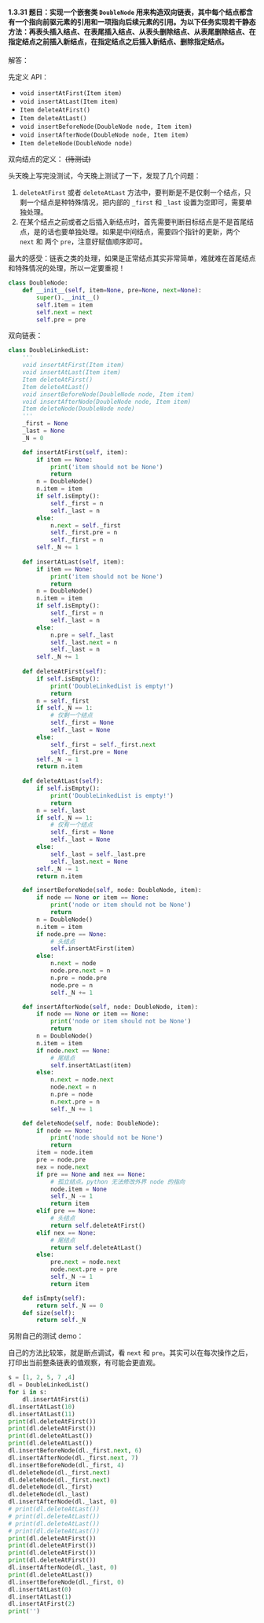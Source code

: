 #### 1.3.31 题目：实现一个嵌套类 `DoubleNode` 用来构造双向链表，其中每个结点都含有一个指向前驱元素的引用和一项指向后续元素的引用。为以下任务实现若干静态方法：再表头插入结点、在表尾插入结点、从表头删除结点、从表尾删除结点、在指定结点之前插入新结点，在指定结点之后插入新结点、删除指定结点。

解答：

先定义 API：

* `void insertAtFirst(Item item)`
* `void insertAtLast(Item item)`
* `Item deleteAtFirst()`
* `Item deleteAtLast()`
* `void insertBeforeNode(DoubleNode node, Item item)`
* `void insertAfterNode(DoubleNode node, Item item)`
* `Item deleteNode(DoubleNode node)`

双向结点的定义： ~~(待测试)~~

头天晚上写完没测试，今天晚上测试了一下，发现了几个问题：

1. `deleteAtFirst` 或者 `deleteAtLast` 方法中，要判断是不是仅剩一个结点，只剩一个结点是种特殊情况，把内部的 `_first` 和 `_last` 设置为空即可，需要单独处理。
2. 在某个结点之前或者之后插入新结点时，首先需要判断目标结点是不是首尾结点，是的话也要单独处理。如果是中间结点，需要四个指针的更新，两个 `next` 和 两个 `pre`，注意好赋值顺序即可。

最大的感受：链表之类的处理，如果是正常结点其实非常简单，难就难在首尾结点和特殊情况的处理，所以一定要重视！

``` python
class DoubleNode:
    def __init__(self, item=None, pre=None, next=None):
        super().__init__()
        self.item = item
        self.next = next
        self.pre = pre
```

双向链表：

``` python
class DoubleLinkedList:
    '''
    void insertAtFirst(Item item)
    void insertAtLast(Item item)
    Item deleteAtFirst()
    Item deleteAtLast()
    void insertBeforeNode(DoubleNode node, Item item)
    void insertAfterNode(DoubleNode node, Item item)
    Item deleteNode(DoubleNode node)
    '''
    _first = None
    _last = None
    _N = 0

    def insertAtFirst(self, item):
        if item == None:
            print('item should not be None')
            return
        n = DoubleNode()
        n.item = item
        if self.isEmpty():
            self._first = n
            self._last = n
        else:
            n.next = self._first
            self._first.pre = n
            self._first = n
        self._N += 1
    
    def insertAtLast(self, item):
        if item == None:
            print('item should not be None')
            return
        n = DoubleNode()
        n.item = item
        if self.isEmpty():
            self._first = n
            self._last = n
        else:
            n.pre = self._last
            self._last.next = n
            self._last = n
        self._N += 1
    
    def deleteAtFirst(self):
        if self.isEmpty():
            print('DoubleLinkedList is empty!')
            return
        n = self._first
        if self._N == 1:
            # 仅剩一个结点
            self._first = None
            self._last = None
        else:
            self._first = self._first.next
            self._first.pre = None
        self._N -= 1
        return n.item
    
    def deleteAtLast(self):
        if self.isEmpty():
            print('DoubleLinkedList is empty!')
            return
        n = self._last
        if self._N == 1:
            # 仅有一个结点
            self._first = None
            self._last = None
        else:
            self._last = self._last.pre
            self._last.next = None
        self._N -= 1
        return n.item

    def insertBeforeNode(self, node: DoubleNode, item):
        if node == None or item == None:
            print('node or item should not be None')
            return
        n = DoubleNode()
        n.item = item
        if node.pre == None:
            # 头结点
            self.insertAtFirst(item)
        else:
            n.next = node
            node.pre.next = n
            n.pre = node.pre
            node.pre = n
            self._N += 1

    def insertAfterNode(self, node: DoubleNode, item):
        if node == None or item == None:
            print('node or item should not be None')
            return
        n = DoubleNode()
        n.item = item
        if node.next == None:
            # 尾结点
            self.insertAtLast(item)
        else:
            n.next = node.next
            node.next = n
            n.pre = node
            n.next.pre = n
            self._N += 1

    def deleteNode(self, node: DoubleNode):
        if node == None:
            print('node should not be None')
            return
        item = node.item
        pre = node.pre
        nex = node.next
        if pre == None and nex == None:
            # 孤立结点。python 无法修改外界 node 的指向
            node.item = None
            self._N -= 1
            return item
        elif pre == None:
            # 头结点
            return self.deleteAtFirst()
        elif nex == None:
            # 尾结点
            return self.deleteAtLast()
        else:
            pre.next = node.next
            node.next.pre = pre
            self._N -= 1
            return item

    def isEmpty(self):
        return self._N == 0
    def size(self):
        return self._N
```

另附自己的测试 demo：

自己的方法比较笨，就是断点调试，看 `next` 和 `pre`。其实可以在每次操作之后，打印出当前整条链表的值观察，有可能会更直观。

``` python
s = [1, 2, 5, 7 ,4]
dl = DoubleLinkedList()
for i in s:
    dl.insertAtFirst(i)
dl.insertAtLast(10)
dl.insertAtLast(11)
print(dl.deleteAtFirst())
print(dl.deleteAtFirst())
print(dl.deleteAtLast())
print(dl.deleteAtLast())
dl.insertBeforeNode(dl._first.next, 6)
dl.insertAfterNode(dl._first.next, 7)
dl.insertBeforeNode(dl._first, 4)
dl.deleteNode(dl._first.next)
dl.deleteNode(dl._first.next)
dl.deleteNode(dl._first)
dl.deleteNode(dl._last)
dl.insertAfterNode(dl._last, 0)
# print(dl.deleteAtLast())
# print(dl.deleteAtLast())
# print(dl.deleteAtLast())
# print(dl.deleteAtLast())
print(dl.deleteAtFirst())
print(dl.deleteAtFirst())
print(dl.deleteAtFirst())
print(dl.deleteAtFirst())
dl.insertAfterNode(dl._last, 0)
print(dl.deleteAtLast())
dl.insertBeforeNode(dl._first, 0)
dl.insertAtLast(0)
dl.insertAtLast(1)
dl.insertAtFirst(2)
print('')
```